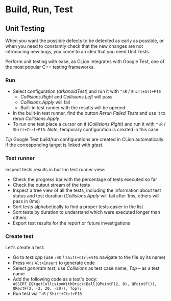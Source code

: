 # Build, Run, Test

## Unit Testing
When you want the possible defects to be detected as early as possible, or when you need to constantly check that the new changes are not introducing new bugs, you come to an idea that you need Unit Tests.

Perform unit testing with ease, as CLion integrates with Google Test, one of the most popular C++ testing frameworks.

### Run
* Select configuration (_arkanoidTest_) and run it with `^⌥R` / `Shift+Alt+F10`
    * _Collisions.Right_ and _Collisions.Left_ will pass
    * _Collisions.Apply_ will fail
    * Built-in test runner with the results will be opened
* In the built-in test runner, find the button _Rerun Failed Tests_ and use it to rerun _Collisions.Apply_
* To run one test place a cursor on it (_Collisions.Right_) and run it with `^⇧R` / `Shift+Ctrl+F10`. _Note_, temporary configuration is created in this case

_Tip_ Google Test build/run configurations are created in CLion automatically if the corresponding target is linked with _gtest_.

### Test runner
Inspect tests results in built-in test runner view:

* Check the progress bar with the percentage of tests executed so far
* Check the output stream of the tests
* Inspect a tree view of all the tests, including the information about test status and test duration (_Collisions.Apply_ will fail after 1ms, others will pass in 0ms)
* Sort tests alphabetically to find a proper tests easier in the list
* Sort tests by duration to understand which were executed longer than others
* Export test results for the report or future investigations

### Create test
Let's create a test:

* Go to _test.cpp_ (use `⇧⌘O` / `Shift+Ctrl+N` to navigate to the file by its name)
* Press `⌘N` / `Alt+Insert` to generate code
* Select _generate test_, use _Collisions_ as test case name, _Top_ – as a test name
* Add the following code as a test's body:
`    ASSERT_EQ(getCollisionWithBrick(Ball(QPointF(2, 0), QPointF()), QRectF(2, -2, 20, -20)), Top);`
* Run test via `^⇧R` / `Shift+Ctrl+F10`